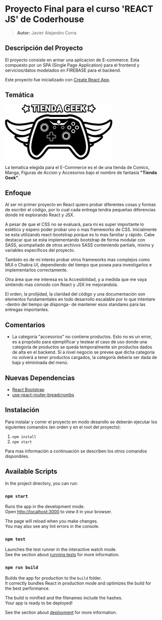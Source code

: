 # Proyecto Final para el curso 'REACT JS' de Coderhouse

> **Autor:** Javier Alejandro Corra

## Descripción del Proyecto

El proyecto consiste en armar una aplicacion de E-commerce.
Esta compuesto por un SPA (Single Page Application) para el frontend y servicios/datos modelados en FIREBASE para el backend.

Este proyecto fue inicializado con [Create React App](https://github.com/facebook/create-react-app).

## Temática

![Tienda Geek](src/assets/images/logo-tienda-geek.jpg)

La tematica elegida para el E-Commerce es el de una tienda de Comics, Manga, Figuras de Accion y Accesorios bajo el nombre de fantasía **"Tienda Geek"**.

## Enfoque

Al ser mi primer proyecto en React quiero probar diferentes cosas y formas de escribir el código, por lo cual cada entrega tendra pequeñas diferencias donde iré explorando React y JSX.

A pesar de que el CSS no se evaluará, para mi es super importante lo estético y espero poder probar uno o mas frameworks de CSS. Inicialmente se esta utilizando react-bootstrap porque es lo mas familiar y rápido. Cabe destacar que se esta implementando bootstrap de forma modular con SASS, acompañado de otros archivos SASS conteniendo partials, mixins y variables especificos del proyecto.

También es de mi interés probar otros frameworks mas complejos como MUI o Chakra UI, dependiendo del tiempo que posea para investigarlos e implementarlos correctamente.

Otra área que me interesa es la Accesibilidad, y a medida que me vaya sintiendo mas cómodo con React y JSX ire mejorandola.

El orden, la prolijidad, la claridad del código y una documentación son elementos fundamentales en todo desarrollo escalable por lo que intentare -dentro del tiempo qe disponga- de mantener esos standares para las entregas importantes.

## Comentarios

- La categoria "accesorios" no contiene productos. Esto no es un error, es a propósito para ejemplificar y testear el caso de uso donde una categoria de productos se queda temporalmente sin productos dados de alta en el backend. Si a nivel negocio se prevee que dicha categoría no volverá a tener productos cargados, la categoría debería ser dada de baja y elmininada del menú.

## Nuevas Dependencias

-   [React Bootstrap](https://react-bootstrap.github.io/)
-   [use-react-router-breadcrumbs](https://github.com/icd2k3/use-react-router-breadcrumbs)

## Instalación

Para instalar y correr el proyecto en modo desarollo se deberán ejecutar los siguientes comandos (en orden y en el root del proyecto):

1. `npm install`
2. `npm start`

Para mas información a continuación se describen los otros comandos disponibles.

## Available Scripts

In the project directory, you can run:

### `npm start`

Runs the app in the development mode.\
Open [http://localhost:3000](http://localhost:3000) to view it in your browser.

The page will reload when you make changes.\
You may also see any lint errors in the console.

### `npm test`

Launches the test runner in the interactive watch mode.\
See the section about [running tests](https://facebook.github.io/create-react-app/docs/running-tests) for more information.

### `npm run build`

Builds the app for production to the `build` folder.\
It correctly bundles React in production mode and optimizes the build for the best performance.

The build is minified and the filenames include the hashes.\
Your app is ready to be deployed!

See the section about [deployment](https://facebook.github.io/create-react-app/docs/deployment) for more information.
